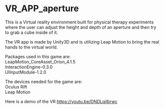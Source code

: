 # VR_APP_aperture
This is a Virtual reality environment built for physical therapy experiments where the user can adjust the height and depth of an aperture and then try to grab a cube inside of it.

The VR app is made by Unity3D and is utilizing Leap Motion to bring the real hands to the virtual world. 
  
Packages used in this game are:  
LeapMotion_CoreAsset_Orion_4.1.5  
InteractionEngine-0.3.0  
UIInputModule-1.2.0  

The devices needed for the game are:  
Oculus Rift  
Leap Motion  
  
     
 Here is a demo of the VR
  https://youtu.be/DNDLqjIbrwc
